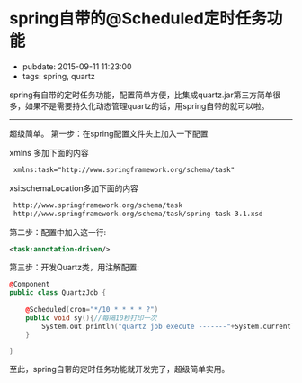 # spring自带的@Scheduled定时任务功能

- pubdate: 2015-09-11 11:23:00
- tags: spring, quartz

spring有自带的定时任务功能，配置简单方便，比集成quartz.jar第三方简单很多，如果不是需要持久化动态管理quartz的话，用spring自带的就可以啦。

--------------------------

超级简单。
第一步：在spring配置文件头上加入一下配置

xmlns 多加下面的内容

```xml
 xmlns:task="http://www.springframework.org/schema/task"

```

xsi:schemaLocation多加下面的内容

```xml
 http://www.springframework.org/schema/task  
 http://www.springframework.org/schema/task/spring-task-3.1.xsd  
```

第二步：配置中加入这一行:

```xml
<task:annotation-driven/> 
```

第三步：开发Quartz类，用注解配置:

```cpp
@Component
public class QuartzJob {
	
	@Scheduled(cron="*/10 * * * * ?")
	public void sy(){//每隔10秒打印一次
		System.out.println("quartz job execute -------"+System.currentTimeMillis());
	}

}
```

至此，spring自带的定时任务功能就开发完了，超级简单实用。
